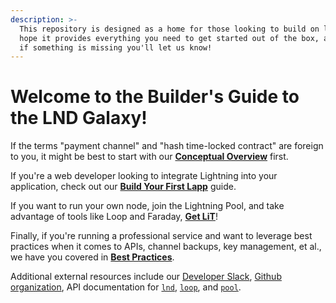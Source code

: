 ```yaml
---
description: >-
  This repository is designed as a home for those looking to build on lnd. We
  hope it provides everything you need to get started out of the box, and that
  if something is missing you'll let us know!
---
```


# Welcome to the Builder's Guide to the LND Galaxy!

If the terms "payment channel" and "hash time-locked contract" are foreign to you, it might be best to start with our [**Conceptual Overview**](conceptual-overview/overview-overview/) first.

If you're a web developer looking to integrate Lightning into your application, check out our [**Build Your First Lapp**](build-a-lapp/build-a-lapp-overview.md) guide.

If you want to run your own node, join the Lightning Pool, and take advantage of tools like Loop and Faraday, [**Get LiT**](intermediate-get-lit/get-lit-overview/ubuntu-integrated.md)!

Finally, if you're running a professional service and want to leverage best practices when it comes to APIs, channel backups, key management, et al., we have you covered in [**Best Practices**](advanced-best-practices/advanced-best-practices-overview/).

Additional external resources include our [Developer Slack](https://lightning.engineering/slack.html), [Github organization](https://github.com/lightninglabs), API documentation for [`lnd`](https://api.lightning.community/), [`loop`](https://lightning.engineering/loopapi/), and [`pool`](https://lightning.engineering/poolapi/).  


